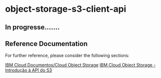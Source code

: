 # object-storage-s3-client-api

## In progresse.......

## Reference Documentation
For further reference, please consider the following sections:

[IBM Cloud Documentos/Cloud Object Storage](https://cloud.ibm.com/docs/services/cloud-object-storage/libraries?topic=cloud-object-storage-java#java-examples)
[IBM Cloud Object Storage - Introdução à API do S3](https://developer.ibm.com/recipes/tutorials/cloud-object-storage-s3-api-intro/#r_step1)


